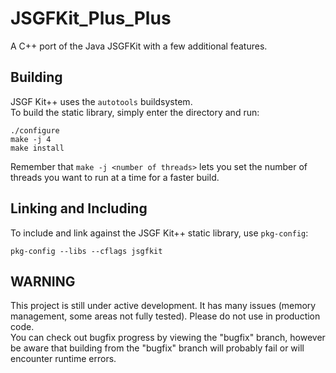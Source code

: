 # JSGFKit_Plus_Plus
A C++ port of the Java JSGFKit with a few additional features.

## Building
JSGF Kit++ uses the `autotools` buildsystem.  
To build the static library, simply enter the directory and run:

    ./configure
    make -j 4
    make install

Remember that `make -j <number of threads>` lets you set the number of threads you want to run at a time for a faster build.

## Linking and Including
To include and link against the JSGF Kit++ static library, use `pkg-config`:

    pkg-config --libs --cflags jsgfkit


## WARNING

This project is still under active development. It has many issues (memory management, some areas not fully tested). Please do not use in production code.  
You can check out bugfix progress by viewing the "bugfix" branch, however be aware that building from the "bugfix" branch will probably fail or will encounter runtime errors.
